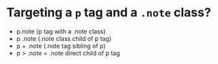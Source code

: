 # Targeting a <code>p</code> tag and a <code>.note</code> class?

- p.note (p tag with a .note class)
- p .note (.note class child of p tag)
- p + .note (.note tag sibling of p)
- p > .note = .note direct child of p tag